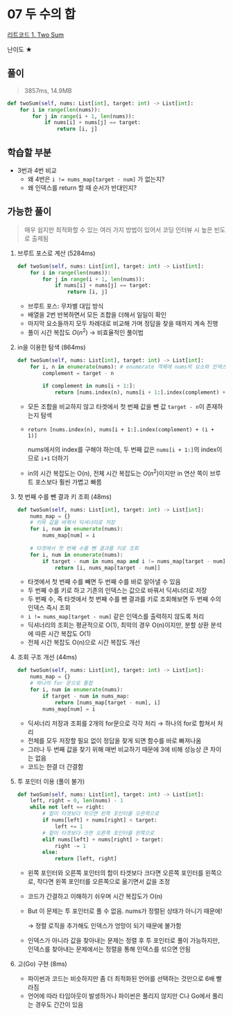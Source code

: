 # 07 두 수의 합

[리트코드 1. Two Sum](https://leetcode.com/problems/two-sum/)

난이도 ★

## 풀이

> 3857ms, 14.9MB
> 

```python
def twoSum(self, nums: List[int], target: int) -> List[int]:
    for i in range(len(nums)):
        for j in range(i + 1, len(nums)):
            if nums[i] + nums[j] == target:
                return [i, j]
```

## 학습할 부분

- 3번과 4번 비교
    - 왜 4번은 `i != nums_map[target - num]` 가 없는지?
    - 왜 인덱스를 return 할 때 순서가 반대인지?

## 가능한 풀이

> 매우 쉽지만 최적화할 수 있는 여러 가지 방법이 있어서 코딩 인터뷰 시 높은 빈도로 출제됨
> 
1. 브루트 포스로 계산 (5284ms)
    
    ```python
    def twoSum(self, nums: List[int], target: int) -> List[int]:
        for i in range(len(nums)):
            for j in range(i + 1, len(nums)):
                if nums[i] + nums[j] == target:
                    return [i, j]
    ```
    
    - 브루트 포스: 무차별 대입 방식
    - 배열을 2번 반복하면서 모든 조합을 더해서 일일이 확인
    - 마지막 요소들까지 모두 차례대로 비교해 가며 정답을 찾을 때까지 계속 진행
    - 풀이 시간 복잡도 $O(n^2)$ → 비효율적인 풀이법
2. in을 이용한 탐색 (864ms)
    
    ```python
    def twoSum(self, nums: List[int], target: int) -> List[int]:
        for i, n in enumerate(nums): # enumerate 객체에 nums의 요소와 인덱스 저장
            complement = target - n
        
            if complement in nums[i + 1:]:
                return [nums.index(n), nums[i + 1:].index(complement) + (i + 1)]
    ```
    
    - 모든 조합을 비교하지 않고 타겟에서 첫 번째 값을 뺀 값 `target - n`이 존재하는지 탐색
    - `return [nums.index(n), nums[i + 1:].index(complement) + (i + 1)]`
        
        nums에서의 index를 구해야 하는데, 두 번째 값은 `nums[i + 1:]`의 index이므로 `i+1` 더하기
        
    - in의 시간 복잡도는 O(n), 전체 시간 복잡도는 $O(n^2)$이지만 in 연산 쪽이 브루트 포스보다 훨씬 가볍고 빠름
3. 첫 번째 수를 뺀 결과 키 조회 (48ms)
    
    ```python
    def twoSum(self, nums: List[int], target: int) -> List[int]:
        nums_map = {}
        # 키와 값을 바꿔서 딕셔너리로 저장
        for i, num in enumerate(nums):
            nums_map[num] = i
        
        # 타겟에서 첫 번째 수를 뺀 결과를 키로 조회
        for i, num in enumerate(nums):
            if target - num in nums_map and i != nums_map[target - num]:
                return [i, nums_map[target - num]]
    ```
    
    - 타겟에서 첫 번째 수를 빼면 두 번째 수를 바로 알아낼 수 있음
    - 두 번째 수를 키로 하고 기존의 인덱스는 값으로 바꿔서 딕셔너리로 저장
    - 두 번째 수, 즉 타겟에서 첫 번째 수를 뺀 결과를 키로 조회해보면 두 번째 수의 인덱스 즉시 조회
    - `i != nums_map[target - num]` 같은 인덱스를 출력하지 않도록 처리
    - 딕셔너리의 조회는 평균적으로 O(1), 최악의 경우 O(n)이지만, 분할 상환 분석에 따른 시간 복잡도 O(1)
    - 전체 시간 복잡도 O(n)으로 시간 복잡도 개선
4. 조회 구조 개선 (44ms)
    
    ```python
    def twoSum(self, nums: List[int], target: int) -> List[int]:
        nums_map = {}
        # 하나의 for 문으로 통합
        for i, num in enumerate(nums):
            if target - num in nums_map:
                return [nums_map[target - num], i]
            nums_map[num] = i
    ```
    
    - 딕셔너리 저장과 조회를 2개의 for문으로 각각 처리 → 하나의 for로 합쳐서 처리
    - 전체를 모두 저장할 필요 없이 정답을 찾게 되면 함수를 바로 빠져나옴
    - 그러나 두 번째 값을 찾기 위해 매번 비교하기 때문에 3에 비해 성능상 큰 차이는 없음
    - 코드는 한결 더 간결함
5. 투 포인터 이용 (풀이 불가)
    
    ```python
    def twoSum(self, nums: List[int], target: int) -> List[int]:
        left, right = 0, len(nums) - 1
        while not left == right:
            # 합이 타겟보다 작으면 왼쪽 포인터를 오른쪽으로
            if nums[left] + nums[right] < target:
                left += 1
            # 합이 타겟보다 크면 오른쪽 포인터를 왼쪽으로
            elif nums[left] + nums[right] > target:
                right -= 1
            else:
                return [left, right]
    ```
    
    - 왼쪽 포인터와 오른쪽 포인터의 합이 타겟보다 크다면 오른쪽 포인터를 왼쪽으로, 작다면 왼쪽 포인터를 오른쪽으로 옮기면서 값을 조정
    - 코드가 간결하고 이해하기 쉬우며 시간 복잡도가 O(n)
    - But 이 문제는 투 포인터로 풀 수 없음. nums가 정렬된 상태가 아니기 때문에!
        
        → 정렬 로직을 추가해도 인덱스가 엉망이 되기 때문에 불가함
        
    - 인덱스가 아니라 값을 찾아내는 문제는 정렬 후 투 포인터로 풀이 가능하지만, 인덱스를 찾아내는 문제에서는 정렬을 통해 인덱스를 섞으면 안됨
6. 고(Go) 구현 (8ms)
    - 파이썬과 코드는 비슷하지만 좀 더 최적화된 언어를 선택하는 것만으로 6배 빨라짐
    - 언어에 따라 타임아웃이 발생하거나 파이썬은 풀리지 않지만 C나 Go에서 풀리는 경우도 간간이 있음
